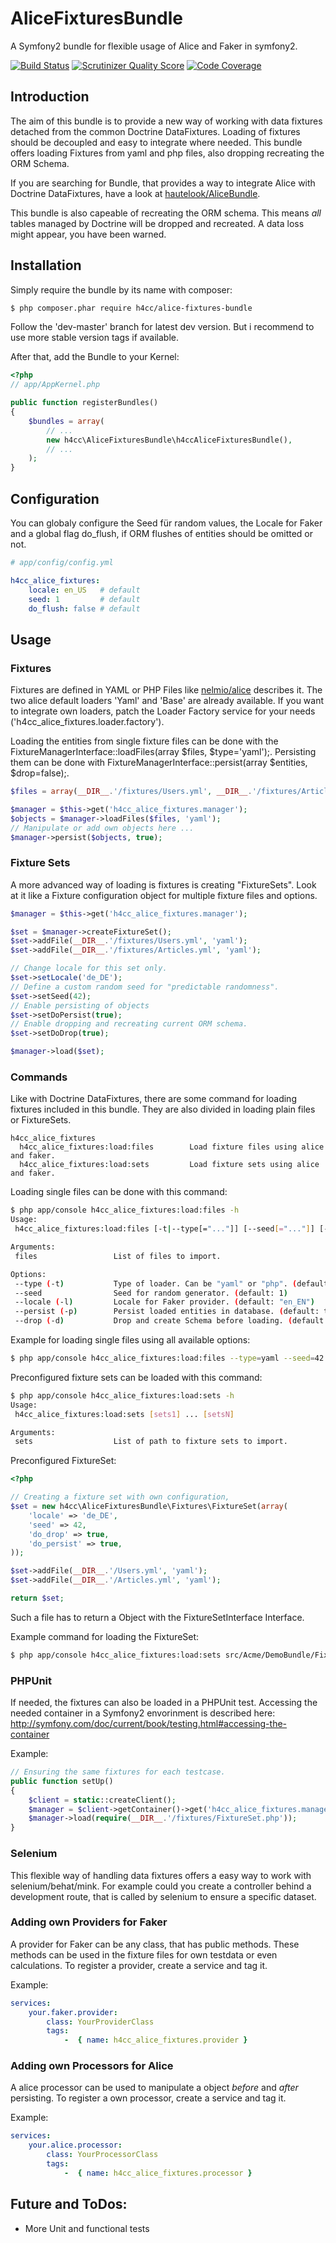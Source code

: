 AliceFixturesBundle
===================

A Symfony2 bundle for flexible usage of Alice and Faker in symfony2.

[![Build Status](https://travis-ci.org/h4cc/AliceFixturesBundle.png?branch=master)](https://travis-ci.org/h4cc/AliceFixturesBundle)
[![Scrutinizer Quality Score](https://scrutinizer-ci.com/g/h4cc/AliceFixturesBundle/badges/quality-score.png?s=2f90c394022338ad406685a575f6ac7ebcde2a2e)](https://scrutinizer-ci.com/g/h4cc/AliceFixturesBundle/)
[![Code Coverage](https://scrutinizer-ci.com/g/h4cc/AliceFixturesBundle/badges/coverage.png?s=9bf0abf8ef0ecf41d6187cb8cebca02520fb7150)](https://scrutinizer-ci.com/g/h4cc/AliceFixturesBundle/)

## Introduction

The aim of this bundle is to provide a new way of working with data fixtures detached from the common Doctrine DataFixtures.
Loading of fixtures should be decoupled and easy to integrate where needed.
This bundle offers loading Fixtures from yaml and php files, also dropping recreating the ORM Schema.

If you are searching for Bundle, that provides a way to integrate Alice with Doctrine DataFixtures, have a look at [hautelook/AliceBundle](https://github.com/hautelook/AliceBundle).

This bundle is also capeable of recreating the ORM schema.
This means _all_ tables managed by Doctrine will be dropped and recreated. A data loss might appear, you have been warned.


## Installation

Simply require the bundle by its name with composer:
```bash
$ php composer.phar require h4cc/alice-fixtures-bundle
```
Follow the 'dev-master' branch for latest dev version. But i recommend to use more stable version tags if available.


After that, add the Bundle to your Kernel:
```php
<?php
// app/AppKernel.php

public function registerBundles()
{
    $bundles = array(
        // ...
        new h4cc\AliceFixturesBundle\h4ccAliceFixturesBundle(),
        // ...
    );
}
```


## Configuration

You can globaly configure the Seed für random values, the Locale for Faker and a global flag do_flush, if ORM flushes of entities should be omitted or not.

```yaml
# app/config/config.yml

h4cc_alice_fixtures:
    locale: en_US   # default
    seed: 1         # default
    do_flush: false # default
```

## Usage

### Fixtures

Fixtures are defined in YAML or PHP Files like [nelmio/alice](https://github.com/nelmio/alice) describes it.
The two alice default loaders 'Yaml' and 'Base' are already available.
If you want to integrate own loaders, patch the Loader Factory service for your needs ('h4cc_alice_fixtures.loader.factory').

Loading the entities from single fixture files can be done with the FixtureManagerInterface::loadFiles(array $files, $type='yaml');.
Persisting them can be done with FixtureManagerInterface::persist(array $entities, $drop=false);.

```php
$files = array(__DIR__.'/fixtures/Users.yml', __DIR__.'/fixtures/Articles.yml');

$manager = $this->get('h4cc_alice_fixtures.manager');
$objects = $manager->loadFiles($files, 'yaml');
// Manipulate or add own objects here ...
$manager->persist($objects, true);
```

### Fixture Sets

A more advanced way of loading is fixtures is creating "FixtureSets".
Look at it like a Fixture configuration object for multiple fixture files and options.

```php
$manager = $this->get('h4cc_alice_fixtures.manager');

$set = $manager->createFixtureSet();
$set->addFile(__DIR__.'/fixtures/Users.yml', 'yaml');
$set->addFile(__DIR__.'/fixtures/Articles.yml', 'yaml');

// Change locale for this set only.
$set->setLocale('de_DE');
// Define a custom random seed for "predictable randomness".
$set->setSeed(42);
// Enable persisting of objects
$set->setDoPersist(true);
// Enable dropping and recreating current ORM schema.
$set->setDoDrop(true);

$manager->load($set);
```

### Commands

Like with Doctrine DataFixtures, there are some command for loading fixtures included in this bundle.
They are also divided in loading plain files or FixtureSets.

```
h4cc_alice_fixtures
  h4cc_alice_fixtures:load:files        Load fixture files using alice and faker.
  h4cc_alice_fixtures:load:sets         Load fixture sets using alice and faker.
```

Loading single files can be done with this command:
```bash
$ php app/console h4cc_alice_fixtures:load:files -h
Usage:
 h4cc_alice_fixtures:load:files [-t|--type[="..."]] [--seed[="..."]] [-l|--locale[="..."]] [-p|--persist[="..."]] [-d|--drop[="..."]] [files1] ... [filesN]

Arguments:
 files                 List of files to import.

Options:
 --type (-t)           Type of loader. Can be "yaml" or "php". (default: "yaml")
 --seed                Seed for random generator. (default: 1)
 --locale (-l)         Locale for Faker provider. (default: "en_EN")
 --persist (-p)        Persist loaded entities in database. (default: true)
 --drop (-d)           Drop and create Schema before loading. (default: false)
```

Example for loading single files using all available options:
```bash
$ php app/console h4cc_alice_fixtures:load:files --type=yaml --seed=42 --local=de_DE --persist=true --drop=true src/Acme/DemoBundle/Fixtures/Users.yml src/Acme/DemoBundle/Fixtures/Articles.yml
```

Preconfigured fixture sets can be loaded with this command:
```bash
$ php app/console h4cc_alice_fixtures:load:sets -h
Usage:
 h4cc_alice_fixtures:load:sets [sets1] ... [setsN]

Arguments:
 sets                  List of path to fixture sets to import.
```

Preconfigured FixtureSet:
```php
<?php

// Creating a fixture set with own configuration,
$set = new h4cc\AliceFixturesBundle\Fixtures\FixtureSet(array(
    'locale' => 'de_DE',
    'seed' => 42,
    'do_drop' => true,
    'do_persist' => true,
));

$set->addFile(__DIR__.'/Users.yml', 'yaml');
$set->addFile(__DIR__.'/Articles.yml', 'yaml');

return $set;
```
Such a file has to return a Object with the FixtureSetInterface Interface.


Example command for loading the FixtureSet:
```bash
$ php app/console h4cc_alice_fixtures:load:sets src/Acme/DemoBundle/Fixtures/UsersAndArticlesSet.php
```

### PHPUnit

If needed, the fixtures can also be loaded in a PHPUnit test.
Accessing the needed container in a Symfony2 envorinment is described here: http://symfony.com/doc/current/book/testing.html#accessing-the-container

Example:
```php
// Ensuring the same fixtures for each testcase.
public function setUp()
{
    $client = static::createClient();
    $manager = $client->getContainer()->get('h4cc_alice_fixtures.manager');
    $manager->load(require(__DIR__.'/fixtures/FixtureSet.php'));
}
```

### Selenium

This flexible way of handling data fixtures offers a easy way to work with selenium/behat/mink.
For example could you create a controller behind a development route, that is called by selenium to ensure a specific dataset.


### Adding own Providers for Faker

A provider for Faker can be any class, that has public methods.
These methods can be used in the fixture files for own testdata or even calculations.
To register a provider, create a service and tag it.

Example:
```yaml
services:
    your.faker.provider:
        class: YourProviderClass
        tags:
            -  { name: h4cc_alice_fixtures.provider }
```

### Adding own Processors for Alice

A alice processor can be used to manipulate a object _before_ and _after_ persisting.
To register a own processor, create a service and tag it.

Example:
```yaml
services:
    your.alice.processor:
        class: YourProcessorClass
        tags:
            -  { name: h4cc_alice_fixtures.processor }
```

## Future and ToDos:

- More Unit and functional tests
